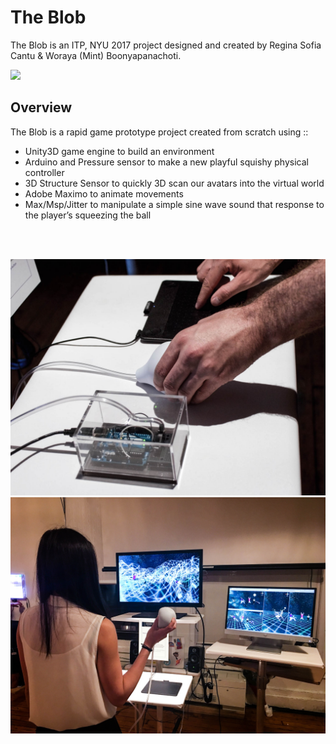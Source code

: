 # The Blob
The Blob is an ITP, NYU 2017 project designed and created by Regina Sofia Cantu & Woraya (Mint) Boonyapanachoti.

![](images/game.gif)<br />

## Overview
The Blob is a rapid game prototype project created from scratch using :: <br />
* Unity3D game engine to build an environment
* Arduino and Pressure sensor to make a new playful squishy physical controller
* 3D Structure Sensor to quickly 3D scan our avatars into the virtual world
* Adobe Maximo to animate movements
* Max/Msp/Jitter to manipulate a simple sine wave sound that response to the player’s squeezing the ball
<br />
<br />

![](images/controller.jpg)<br />
![](images/user_game.jpg)<br />




